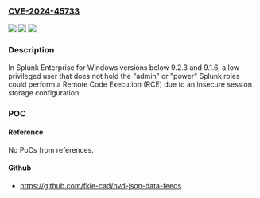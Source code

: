 ### [CVE-2024-45733](https://cve.mitre.org/cgi-bin/cvename.cgi?name=CVE-2024-45733)
![](https://img.shields.io/static/v1?label=Product&message=Splunk%20Enterprise&color=blue)
![](https://img.shields.io/static/v1?label=Version&message=9.2%3C%209.2.3%20&color=brighgreen)
![](https://img.shields.io/static/v1?label=Vulnerability&message=The%20application%20deserializes%20untrusted%20data%20without%20sufficiently%20verifying%20that%20the%20resulting%20data%20will%20be%20valid.&color=brighgreen)

### Description

In Splunk Enterprise for Windows versions below 9.2.3 and 9.1.6, a low-privileged user that does not hold the "admin" or "power" Splunk roles could perform a Remote Code Execution (RCE) due to an insecure session storage configuration.

### POC

#### Reference
No PoCs from references.

#### Github
- https://github.com/fkie-cad/nvd-json-data-feeds

